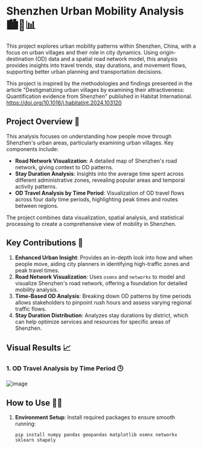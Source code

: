 # Shenzhen Urban Mobility Analysis 🏙️🚶📊

This project explores urban mobility patterns within Shenzhen, China, with a focus on urban villages and their role in city dynamics. Using origin-destination (OD) data and a spatial road network model, this analysis provides insights into travel trends, stay durations, and movement flows, supporting better urban planning and transportation decisions.

This project is inspired by the methodologies and findings presented in the article "Destigmatizing urban villages by examining their attractiveness: Quantification evidence from Shenzhen" published in Habitat International.
https://doi.org/10.1016/j.habitatint.2024.103120

## Project Overview 🚀

This analysis focuses on understanding how people move through Shenzhen's urban areas, particularly examining urban villages. Key components include:

- **Road Network Visualization**: A detailed map of Shenzhen's road network, giving context to OD patterns.
- **Stay Duration Analysis**: Insights into the average time spent across different administrative zones, revealing popular areas and temporal activity patterns.
- **OD Travel Analysis by Time Period**: Visualization of OD travel flows across four daily time periods, highlighting peak times and routes between regions.

The project combines data visualization, spatial analysis, and statistical processing to create a comprehensive view of mobility in Shenzhen.

## Key Contributions 🎉

1. **Enhanced Urban Insight**: Provides an in-depth look into how and when people move, aiding city planners in identifying high-traffic zones and peak travel times.
2. **Road Network Visualization**: Uses `osmnx` and `networkx` to model and visualize Shenzhen's road network, offering a foundation for detailed mobility analysis.
3. **Time-Based OD Analysis**: Breaking down OD patterns by time periods allows stakeholders to pinpoint rush hours and assess varying regional traffic flows.
4. **Stay Duration Distribution**: Analyzes stay durations by district, which can help optimize services and resources for specific areas of Shenzhen.

## Visual Results 📈

### 1. OD Travel Analysis by Time Period 🕒
![image](https://github.com/user-attachments/assets/b2b1cc69-034e-4a24-b634-e8dc4694e27b)


## How to Use 🧑‍💻

1. **Environment Setup**:
   Install required packages to ensure smooth running:
   
   ```shell
   pip install numpy pandas geopandas matplotlib osmnx networkx sklearn shapely
